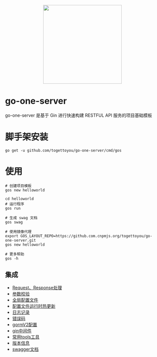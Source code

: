 <p align="center"><img src="https://user-images.githubusercontent.com/55381228/97401757-56c5ef80-192c-11eb-8822-67b458609093.png" width="256px"/></p>

# go-one-server

go-one-server 是基于 Gin 进行快速构建 RESTFUL API 服务的项目基础模板

# 脚手架安装

```
go get -u github.com/togettoyou/go-one-server/cmd/gos
```

# 使用

```
# 创建项目模板
gos new helloworld

cd helloworld
# 运行程序
gos run

# 生成 swag 文档
gos swag

# 使用镜像代理
export GOS_LAYOUT_REPO=https://github.com.cnpmjs.org/togettoyou/go-one-server.git
gos new helloworld

# 更多帮助
gos -h
```

## 集成

- [Request、Response处理](https://github.com/togettoyou/go-one-server/blob/main/handler/handler.go)
- [参数校验](https://github.com/togettoyou/go-one-server/blob/main/util/validator/validate.go)
- [全局配置文件](https://github.com/togettoyou/go-one-server/blob/main/util/conf/conf.go)
- [配置文件运行时热更新](https://github.com/togettoyou/go-one-server/blob/main/util/util.go)
- [日志记录](https://github.com/togettoyou/go-one-server/blob/main/util/logger/logger.go)
- [错误码](https://github.com/togettoyou/go-one-server/blob/main/util/errno/code.go)
- [gormV2配置](https://github.com/togettoyou/go-one-server/blob/main/model/model.go)
- [gin中间件](https://github.com/togettoyou/go-one-server/blob/main/router/middleware/README.md)
- [常用tools工具](https://github.com/togettoyou/gtools)
- [版本信息](https://github.com/togettoyou/go-one-server/blob/main/util/version/version.go)
- [swagger文档](https://github.com/togettoyou/go-one-server/blob/main/docs)
